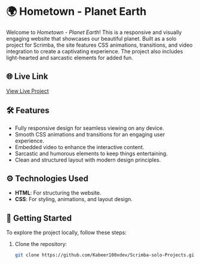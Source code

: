 # 🌍 Hometown - Planet Earth

Welcome to _Hometown - Planet Earth_! This is a responsive and visually engaging website that showcases our beautiful planet. Built as a solo project for Scrimba, the site features CSS animations, transitions, and video integration to create a captivating experience. The project also includes light-hearted and sarcastic elements for added fun.

## 🌐 Live Link

[View Live Project](https://your-live-project-link-here)

## 🛠️ Features

- Fully responsive design for seamless viewing on any device.
- Smooth CSS animations and transitions for an engaging user experience.
- Embedded video to enhance the interactive content.
- Sarcastic and humorous elements to keep things entertaining.
- Clean and structured layout with modern design principles.

## ⚙️ Technologies Used

- **HTML**: For structuring the website.
- **CSS**: For styling, animations, and layout design.

## 🚀 Getting Started

To explore the project locally, follow these steps:

1. Clone the repository:
   ```bash
   git clone https://github.com/Kabeer100xdev/Scrimba-solo-Projects.git
   ```
